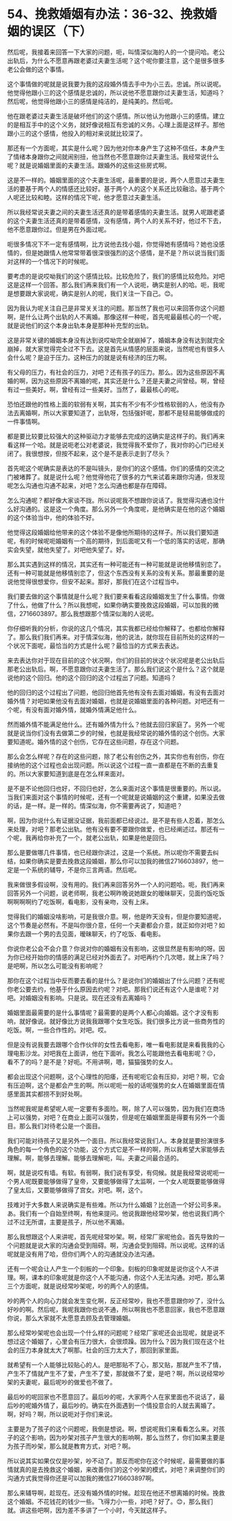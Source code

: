 # 54、挽救婚姻有办法：36-32、挽救婚姻的误区（下）

然后呢，我接着来回答一下大家的问题，呃，叫情深似海的人的一个提问哈。老公出轨后，为什么不愿意再跟老婆过夫妻生活呢？这个呢你要注意，这个是很多很多老公会做的这个事情。

这个事情做的呢就是说我要为我的这段婚外情去手中为小三去。忠诚。所以说呢。他觉得他跟小三的这个感情是忠诚的，所以说他不愿意跟你过夫妻生活，知道吗？然后呢，他觉得他跟小三的感情是纯洁的，是纯美的。然后呢。

他在跟老婆过夫妻生活是破坏他们的这个感情。所以他认为他跟小三的感情。建立的是相互手中的这个义务，就好像说相互有忠诚的义务。心理上面是这样子。那他跟小三的这个感情，他投入的相对来说就比较深了。

那还有一个方面呢，其实是什么呢？因为他对你本身产生了这种不信任，本身产生了情绪本身跟你之间就闹别扭，他当然也不愿意跟你过夫妻生活。我经常说什么呢？就是说婚姻里面的夫妻生活。跟婚外的这些这些房式啊。

这是不一样的。婚姻里面的这个夫妻生活呢，最重要的是说，两个人愿意过夫妻生活的要基于两个人的情感还比较好。基于两个人的这个关系还比较融洽。基于两个人呢还比较和睦。这样的情况下呢，他才愿意过夫妻生活。

所以我经常说夫妻之间的夫妻生活还真的是带着感情的夫妻生活。就男人呢跟老婆的这个夫妻生活还真的是带着感情，没有感情，两个人的关系不好，他过不下去，他不愿意跟你过。但是男在外面过呢。

呃很多情况下不一定有感情啊，比方说他去找小姐，你觉得她有感情吗？她也没感情的，但是她跟情人他常常带着很深很强烈的这个感情，是不是？所以说当我们面对这样的一个情况下的时候呢。

要考虑的是说哎呦我们的这个感情比较。比较危险了，我们的感情比较危险。对吧这是这样一个回答。那么我们再来我们有一个人说呃，确实是别人的哈。呃，我呢是想要跟大家说呢，确实是别人的呢，我们关注一下自己。😊。

因为我认为呢关注自己是非常关关注的问题。那当然了我也可以来回答你这个问题啊，是什么让两个出轨的人不离婚。那像这样一种呢，首先呢最最核心的一个呢，就是说他们的这个本身出轨本身是那种补充型的出轨。

这是非常关键的婚姻本身没有达到说哎呦完全就崩掉了，婚姻本身没有达到就完全崩掉，就大家觉得完全过不下去。这是首先从情感的层面来说，当然呢也有很多人会什么呢？是迫于压力。这种压力的就是说有经济的压力啊。

有父母的压力，有社会的压力，对吧？还有孩子的压力。那么。因为这些原因不离婚的啊，因为这些原因不离婚的呢，其实还是什么？还是夫妻之间曾经。啊，曾经有过一些美好。啊，曾经有过一些美好。当然了，最最核心的呢。

恐怕还跟他的性格上面的软弱有关啊，其实有不少有不少性格软弱的人，他没有办法去离婚啊，所以大家要知道了，出轨呀，包括强奸呢，那都不是轻易能够做成的一件事情啊。

都是要比较要比较强大的这种驱动力才能够去完成的这确实是这样子的。我们再来看这样一个哈。就是说呃老公对老婆说，我觉得我不爱你了，我对你的心门已经关闭了。我很想按，但按不起来，这个是不是表示走到了尽头？

首先呢这个呢确实是表达的不是叫镜头，是你们的这个感情。你们的感情的交流之门被堵葬了。就是说什么呢？他觉得他花了很多的力气来试着来跟你沟通，但发现呢怎么沟通也沟通不起来，对吧？怎么沟通也都是存在障碍。

怎么沟通呢？都好像大家谈不拢。所以说呢我不想跟你说话了。我觉得沟通也没什么好沟通的。这是这一个角度。那么另外一个角度呢，是他确实是在他的这个婚姻的这个体验当中，他的体验不好。

他觉得这段婚姻给他带来的这个体验不是像他所期待的这样子。所以我们要知道呢，有的时候呢呃婚姻有一个高的期待，到后面呢又有一个低的落实的话呢，那确实会失望，就他失望了。对吧他失望了。好。

那么其实遇到这样的情况，其实还有一种可能还有一种可能就是说他移情别恋了。还有一种可能就是他移情别恋了，但这个东西没有关系的没有关系。那最重要的是说他觉得很想爱你，但安不起来。那好，那我们在这个过程当中。

我们要去做的这个事情就是什么呢？我们要来看看这段婚姻发生了什么事情。你做了什么，他做了什么？所以我想呢，如果你确实要挽救这段婚姻，可以加我的微信，2716603897。那么我想跟那个情深似海的人说呢。

你仔细听我的分析，你说的这几个情况，其实我都已经给你解释了。也都给你解释了。那么我们我们再来。对于情深似海，他的说法，就你现在目前所处的这样的一个状况下面呢，最恰当的方式是什么呢？最恰当的方式来去表达。

来去表达你对于现在目前的这个状况啊，你们的目前的状这个状况呢是老公出轨后那老公出轨后。啊，不愿意跟你过夫妻生活了。那么我们说这个是什么？这个就是说他的这个回归。他的这个回归的这个过程出了问题。知道吗？

他的回归的这个过程出了问题，他回归他首先他有没有去面对婚姻，有没有去面对婚外情？对吧如果他没有去面对婚姻，也就是说婚姻里面的各种问题。对吧还有一个呢，有没有面对婚外情，就婚外情满足他什么。

然而婚外情不能满足他什么。还有婚外情为什么？他就去回归家庭了。另外一个呢就是说当你们没有去做第二步的时候，也就是我经常说的婚外情的这个创伤。大家要知道呢。婚外情的这个创伤，它存在这些问题，存在这个问题。

那么会怎么样呢？存在的这些问题，除了老公有创伤之外，其实你也有创伤，你在接纳他的这个过程也会出现问题。所以说这个过程一直一直都是在不断的去重复的。所以大家要知道到底是在怎么样来面对。

是不是不论他回归也好，不回归也好，怎么来面对这个事情是很重要的。所以说。当我们来面对这个事情的时候呢，还有一个呢就是说婚姻的这个重建，如果没去做的话，是一样。是一样的。情深似海，你不需要再说了，知道吧？

啊，因为你说什么有证据没证据，我前面都已经说过。是不是有些人忍着，那怎么来处理，对吧？那老公出轨。他有没有要不要跟你做爱，也已经阐述过。那还有一个呢，我再给你补充了一个，就老公出轨，如果是他是回归。

那么是要做哪几件事情，也已经跟你讲过，这是一个系统。所以呢你不需要去纠结，如果你确实是要去挽救这段婚姻，那么你可以加我的微信2716603897，他一定是一个系统的辅导，不是你三言两语。然后呢。

我来做很多假设啊，没有用的。我们再来回答另外一个人的问题哈。呃，我们再来回答另外一个问题，说老师啊，我老公啊昨晚说她跟女的暧昧聊天，见面约饭吃饭啊啊啊啊约了吃饭啊，看电影，没有亲吻，没有上床。

觉得我们的婚姻没啥影响，可是我很介意。啊，他是昨天没有，但是你要知道呢，这个节奏是必然有。不是叫你很介意，任何一个夫妻都会介意，就正如你对吧？如果你去跟一个男的去见面，暧昧聊天，约了吃饭、看电影。

你说你老公会不会介意？你说对你的婚姻有没有影响，这很显然是有影响的呀。因为你已经开始你的情感的满足已经对外面去了。对吧再约个几次嗯，就上床了吗？是吧啊，所以怎么可能没有影响呢？

那你在这个过程当中反而要去看的是什么？是说你们的婚姻出了什么问题？还有呢你老公要去约，他基于什么原因去约呢？对吧。那我们说还有这个人是谁呢？对吧。对婚姻没有影响。只是说。现在还没有去离婚吗？

婚姻里面最需要的是什么事情呢？最需要的是两个人都心向婚姻。这个才没有影响，就好像说。就好像比方说我我跟哪个女生吃饭。我们很多比方说一些商务性的吃饭。啊，一些合作性的。对吧。哎。

但是没有说我要去跟哪个合作伙伴的女性去看电影，唯一看电影就是来看我我的心理电影沙龙。对吧我在上面讲，他在下面听。我怎么可能跟他去看电影呢？😔，看不了的吗？是不是？好呃。不用讲啊，嗯，猫猫强势的女人。

都会出现这个问题啊，这个心理性的阳痿，还有呢呃它会有压抑，对吧？啊，它会有压迫啊，这个是都会产生的啊。所以呢呃一般的话呢强势的女人在婚姻里面在情感里面其实都捞不到好处啊。

当然呢我呢是希望呢人呢一定要有多面险。啊，除了人可以强势，因为我们在商场上可以强势，对吧？在商业上面可以强势，但是呢在婚姻里面是得要有另外一个面目。那么我们对待老公是一个面目。

我们可能对待孩子又是另外一个面目。所以我经常说我们人。本身就是要扮演很多角色的每一个角色的这个功能，这个方式它是不一样的啊，所以我希望大家能够去理解。啊，能够去理解。能够去理解呃，叫。夫妻之间最合适的。

啊，就是说哎有墙。有软。有弱啊，我们说有享受，有伺候。就是我经常说呢呃一个男人呢既要能够做得了皇帝，又要能够做得了太监啊，一个女人呢既要能够做得了皇太后，又要能够做得了宫女。对吧。啊，这个。

技难对于大多数人来说确实是有些难。所以为什么婚姻？比创造一个好公司多来。あ。我们有一个自始至终啊，有他来提问。他说我跟他经常吵架，他也说我们两个过不过无所谓，主要是孩子，所以他不离婚。

那么我想跟这个人来讲呢，首先呢经常吵架。啊，经常厂家呢他会。首先导致的一个问题就是说大家的沟通会受到阻碍。啊，沟通会受到阻碍。所以说呢。这样的话呢就是没有用了哈，但你们两个人的沟通就没办法沟通。

还有一个呢会让人产生一个刻板的一个印象。刻板的印象呢就是说你这个人不讲理。啊，课本的印象呢就是你这个人不能沟通，你这个人无法沟通。对吧，那么第三个方面呢，就是说经常吵架呢，吵的两个人的感情。

吵的两个人的向心力就会发生变化啊，反正经常吵，我也不愿意跟你吵了，没什么好吵的啊。然后呢，我呢我跟你也说不通，所以啊我也不愿意回家，我也不愿意跟你说，那么大家就不太愿意去顾及去管理婚姻。

那么经常吵架呢也会出现一个什么样的问题呢？经常厂家呢还会出现呢，就是说不想过这个婚姻了，心里会有压力很大，会很烦躁。因为什么？因为我们现在这个社会的压力本身就太大了啊那。社会的压力太大了，那回到家里面。

就希望有一个人能够比较贴心的人。是吧那贴不了心，那又贴，那就产生不了情，产生不了情就产生不了爱，产生不了爱，那就做不了爱，是吧？啊，所以说经常吵架的夫妻呢，最后呢吵的做爱也不做了。

最后吵的呢回家也不愿意回了。最后吵的呢，大家两个人在家里面也不说话了，最后吵的呢婚外情了，最后吵的。确实在外面遇到一个情投意合的人就去离婚了。啊，好吗？啊，所以说呃对于你们来说。

主要是为了孩子的这个问题呢，我倒是想说。啊，想说呢我们来看看怎么来。对孩子的这个影响，因为吵架对孩子产生很大的影响啊，那么当然了，你们如果主要是为孩子而吵架，那么就是教育方式，对吧？啊。

所以说其实如果仅仅是吵架，吵不动了。那反而呢你在这个时候呢，最需要做的事情就真的是去挽救这个婚姻，来改善你们的这个吵架的模式，对吧？来调整你们的沟通方式我觉得你还是可以加我的微信2716603897啊。

那么来辅导啊，趁现在。还没有婚外情的时候。趁现在他还不想离婚的时候。挽救这个婚姻。不花钱花的钱少一些。飞得力小一些，对吧？好了。😊，那么我们就。讲这些吧啊，因为差不多讲了一个小时，今天就这样子。

